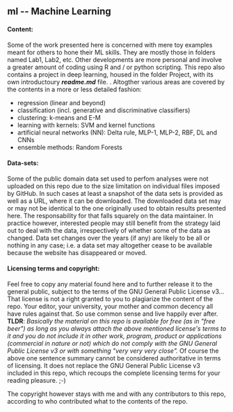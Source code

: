 ## ml -- Machine Learning

#### Content:
Some of the work presented here is concerned with mere toy examples meant for others to hone their ML skills. They are mostly those in folders named Lab1, Lab2, etc. Other developments are more personal and involve a greater amount of coding using R and / or python scripting. This repo also contains a project in deep learning, housed in the folder Project, with its own introductoury ***readme.md*** file. . Altogther various areas are covered by the contents in a more or less detailed fashion:
- regression (linear and beyond)
- classification (incl. generative and discriminative classifiers)
- clustering: k-means and E-M
- learning with kernels: SVM and kernel functions
- artificial neural networks (NN): Delta rule, MLP-1, MLP-2, RBF, DL and CNNs
- ensemble methods: Random Forests

#### Data-sets:
Some of the public domain data set used to perfom analyses were not uploaded on this repo due to the size limitation on individual files imposed by GitHub. In such cases at least a snapshot of the data sets is provided as well as a URL, where it can be downloaded. The downloaded data set may or may not be identical to the one originally used to obtain results presented here. The responsability for that falls squarely on the data maintainer. In practice however, interested people may still benefit from the strategy laid out to deal with the data, irrespectively of whether some of the data as changed. Data set changes over the years (if any) are likely to be all or nothing in any case; i.e. a data set may altogether cease to be available because the website has disappeared or moved.

#### Licensing terms and copyright:
Feel free to copy any material found here and to further release it to the general public, subject to the terms of the GNU General Public License v3... That license is not a right granted to you to plagiarize the content of the repo. Your editor, your university, your mother and common decency all have rules against that. So use common sense and live happily ever after.
**TLDR**: *Basically the material on this repo is available for free (as in "free beer") as long as you always attach the above mentioned license's terms to it and you do not include it in other work, program, product or applications (commercial in nature or not) which do not comply with the GNU General Public License v3 or with something "very very very close".*
Of course the above one sentence summary cannot be considered authoritative in terms of licensing. It does not replace the GNU General Public License v3 included in this repo, which recoups the complete licensing terms for your reading pleasure. ;-)

The copyright however stays with me and with any contributors to this repo, according to who contributed what to the contents of the repo.

